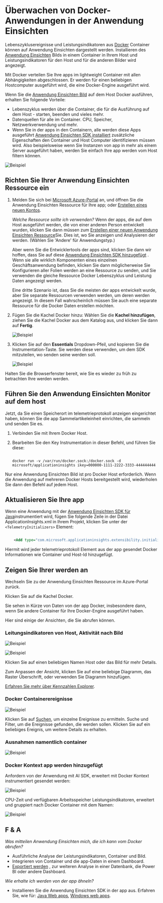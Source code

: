 <properties 
    pageTitle="Überwachen von Docker-Anwendungen in der Anwendung Einsichten" 
    description="Docker Leitungsindikatoren, Ereignisse und Ausnahmen können auf Anwendung Einblicken, zusammen mit den werden aus der Sammelartikeleinheit apps angezeigt werden." 
    services="application-insights" 
    documentationCenter=""
    authors="alancameronwills" 
    manager="douge"/>

<tags 
    ms.service="application-insights" 
    ms.workload="tbd" 
    ms.tgt_pltfrm="ibiza" 
    ms.devlang="na" 
    ms.topic="article" 
    ms.date="12/01/2015" 
    ms.author="awills"/>
 
# <a name="monitor-docker-applications-in-application-insights"></a>Überwachen von Docker-Anwendungen in der Anwendung Einsichten

Lebenszyklusereignisse und Leistungsindikatoren aus [Docker](https://www.docker.com/) Container können auf Anwendung Einsichten dargestellt werden. Installieren des [Anwendung Einsichten](app-insights-overview.md) Bilds in einem Container in Ihrem Host und Leistungsindikatoren für den Host und für die anderen Bilder wird angezeigt.

Mit Docker verteilen Sie Ihre apps im lightweight Container mit allen Abhängigkeiten abgeschlossen. Er werden für einen beliebigen Hostcomputer ausgeführt wird, die eine Docker-Engine ausgeführt wird.

Wenn Sie die [Anwendung Einsichten Bild](https://hub.docker.com/r/microsoft/applicationinsights/) auf dem Host Docker ausführen, erhalten Sie folgende Vorteile:

* Lebenszyklus werden über die Container, die für die Ausführung auf dem Host - starten, beenden und vieles mehr.
* Datenquellen für alle im Container. CPU, Speicher, Netzwerkverwendung und mehr.
* Wenn Sie in der apps in den Containern, alle werden diese Apps ausgeführt [Anwendung Einsichten SDK installiert](app-insights-java-live.md) zusätzliche Eigenschaften den Container und Host Computer identifizieren müssen wird. Also beispielsweise wenn Sie Instanzen von app in mehr als einem Server ausgeführt haben, werden Sie einfach Ihre app werden vom Host filtern können.

![Beispiel](./media/app-insights-docker/00.png)


## <a name="set-up-your-application-insights-resource"></a>Richten Sie Ihrer Anwendung Einsichten Ressource ein

1. Melden Sie sich bei [Microsoft Azure-Portal](https://azure.com) an, und öffnen Sie die Anwendung Einsichten Ressource für Ihre app; oder [Erstellen eines neuen Kontos](app-insights-create-new-resource.md). 

    *Welche Ressource sollte ich verwenden?* Wenn der apps, die auf dem Host ausgeführt werden, die von einer anderen Person entwickelt wurden, klicken Sie dann müssen zum [Erstellen einer neuen Anwendung Einsichten Ressource](app-insights-create-new-resource.md)Sie. Dies ist, wo Sie anzeigen und Analysieren der werden. (Wählen Sie 'Andere' für Anwendungstyp.)

    Aber wenn Sie die Entwicklertools der apps sind, klicken Sie dann wir hoffen, dass Sie auf diese [Anwendung Einsichten SDK hinzugefügt](app-insights-java-live.md) . Wenn sie alle wirklich Komponenten eines einzelnen Geschäftsanwendung befinden, klicken Sie dann möglicherweise Sie Konfigurieren aller Folien werden an eine Ressource zu senden, und Sie verwenden die gleiche Ressource Docker Lebenszyklus und Leistung Daten angezeigt werden. 

    Eine dritte Szenario ist, dass Sie die meisten der apps entwickelt wurde, aber Sie separate Ressourcen verwenden werden, um deren werden angezeigt. In diesem Fall wahrscheinlich müssen Sie auch eine separate Ressource für die Docker Daten erstellen möchten. 

2.  Fügen Sie die Kachel Docker hinzu: Wählen Sie die **Kachel hinzufügen**, ziehen Sie die Kachel Docker aus dem Katalog aus, und klicken Sie dann auf **Fertig**. 

    ![Beispiel](./media/app-insights-docker/03.png)


3. Klicken Sie auf den **Essentials** Dropdown-Pfeil, und kopieren Sie die Instrumentation-Taste. Sie werden diese verwenden, um dem SDK mitzuteilen, wo senden seine werden soll.


    ![Beispiel](./media/app-insights-docker/02-props.png)

Halten Sie die Browserfenster bereit, wie Sie es wieder zu früh zu betrachten Ihre werden werden.


## <a name="run-the-application-insights-monitor-on-your-host"></a>Führen Sie den Anwendung Einsichten Monitor auf dem host
 
Jetzt, da Sie einen Speicherort im telemetrieprotokoll anzeigen eingerichtet haben, können Sie die app Sammelartikeleinheit einrichten, die sammeln und senden Sie es.

1.  Verbinden Sie mit Ihrem Docker Host. 
2.  Bearbeiten Sie den Key Instrumentation in dieser Befehl, und führen Sie diese:
 
    ```

    docker run -v /var/run/docker.sock:/docker.sock -d microsoft/applicationinsights ikey=000000-1111-2222-3333-444444444
    ```

Nur eine Anwendung Einsichten Bild ist pro Docker Host erforderlich. Wenn die Anwendung auf mehreren Docker Hosts bereitgestellt wird, wiederholen Sie dann den Befehl auf jedem Host.

## <a name="update-your-app"></a>Aktualisieren Sie Ihre app

Wenn eine Anwendung mit der [Anwendung Einsichten SDK für Java](app-insights-java-get-started.md)instrumentiert wird, fügen Sie folgende Zeile in der Datei ApplicationInsights.xml in Ihrem Projekt, klicken Sie unter der `<TelemetryInitializers>` Element:

```xml

    <Add type="com.microsoft.applicationinsights.extensibility.initializer.docker.DockerContextInitializer"/> 
```

Hiermit wird jeder telemetrieprotokoll Element aus der app gesendet Docker Informationen wie Container und Host-Id hinzugefügt.

## <a name="view-your-telemetry"></a>Zeigen Sie Ihrer werden an

Wechseln Sie zu der Anwendung Einsichten Ressource im Azure-Portal zurück.

Klicken Sie auf die Kachel Docker.

Sie sehen in Kürze von Daten von der app Docker, insbesondere dann, wenn Sie andere Container für Ihre Docker-Engine ausgeführt haben.


Hier sind einige der Ansichten, die Sie abrufen können.

### <a name="perf-counters-by-host-activity-by-image"></a>Leitungsindikatoren von Host, Aktivität nach Bild


![Beispiel](./media/app-insights-docker/10.png)


![Beispiel](./media/app-insights-docker/11.png)



Klicken Sie auf einen beliebigen Namen Host oder das Bild für mehr Details.



Zum Anpassen der Ansicht, klicken Sie auf eine beliebige Diagramm, das Raster Überschrift, oder verwenden Sie Diagramm hinzufügen. 

[Erfahren Sie mehr über Kennzahlen Explorer](app-insights-metrics-explorer.md).

### <a name="docker-container-events"></a>Docker Containerereignisse


![Beispiel](./media/app-insights-docker/13.png)

Klicken Sie auf [Suchen](app-insights-diagnostic-search.md), um einzelne Ereignisse zu ermitteln. Suche und Filter, um die Ereignisse gefunden, die werden sollen. Klicken Sie auf ein beliebiges Ereignis, um weitere Details zu erhalten.
 
### <a name="exceptions-by-container-name"></a>Ausnahmen namentlich container
 

![Beispiel](./media/app-insights-docker/14.png)

### <a name="docker-context-added-to-app-telemetry"></a>Docker Kontext app werden hinzugefügt

Anfordern von der Anwendung mit AI SDK, erweitert mit Docker Kontext instrumentiert gesendet werden:

![Beispiel](./media/app-insights-docker/16.png)

CPU-Zeit und verfügbaren Arbeitsspeicher Leistungsindikatoren, erweitert und gruppiert nach Docker Container mit dem Namen:


![Beispiel](./media/app-insights-docker/15.png)





## <a name="q--a"></a>F & A

*Was mitteilen Anwendung Einsichten mich, die ich kann vom Docker abrufen?*

* Ausführliche Analyse der Leistungsindikatoren, Container und Bild.
* Integrieren von Container und die app-Daten in einem Dashboard.
* [Exportiert werden](app-insights-export-telemetry.md) , zur weiteren Analyse in einer Datenbank, die Power BI oder andere Dashboard.

*Wie erhalte ich werden von der app ähneln?*

* Installieren Sie die Anwendung Einsichten SDK in der app aus. Erfahren Sie, wie für: [Java Web apps](app-insights-java-get-started.md), [Windows web apps](app-insights-asp-net.md).

